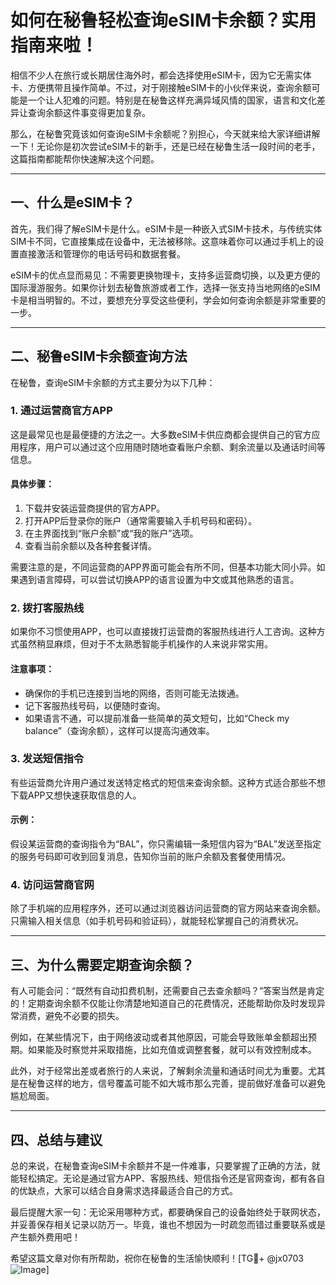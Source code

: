 # 如何在秘鲁轻松查询eSIM卡余额？实用指南来啦！

相信不少人在旅行或长期居住海外时，都会选择使用eSIM卡，因为它无需实体卡、方便携带且操作简单。不过，对于刚接触eSIM卡的小伙伴来说，查询余额可能是一个让人犯难的问题。特别是在秘鲁这样充满异域风情的国家，语言和文化差异让查询余额这件事变得更加复杂。

那么，在秘鲁究竟该如何查询eSIM卡余额呢？别担心，今天就来给大家详细讲解一下！无论你是初次尝试eSIM卡的新手，还是已经在秘鲁生活一段时间的老手，这篇指南都能帮你快速解决这个问题。

---

## 一、什么是eSIM卡？

首先，我们得了解eSIM卡是什么。eSIM卡是一种嵌入式SIM卡技术，与传统实体SIM卡不同，它直接集成在设备中，无法被移除。这意味着你可以通过手机上的设置直接激活和管理你的电话号码和数据套餐。

eSIM卡的优点显而易见：不需要更换物理卡，支持多运营商切换，以及更方便的国际漫游服务。如果你计划去秘鲁旅游或者工作，选择一张支持当地网络的eSIM卡是相当明智的。不过，要想充分享受这些便利，学会如何查询余额是非常重要的一步。

---

## 二、秘鲁eSIM卡余额查询方法

在秘鲁，查询eSIM卡余额的方式主要分为以下几种：

### 1. **通过运营商官方APP**

这是最常见也是最便捷的方法之一。大多数eSIM卡供应商都会提供自己的官方应用程序，用户可以通过这个应用随时随地查看账户余额、剩余流量以及通话时间等信息。

#### 具体步骤：
1. 下载并安装运营商提供的官方APP。
2. 打开APP后登录你的账户（通常需要输入手机号码和密码）。
3. 在主界面找到“账户余额”或“我的账户”选项。
4. 查看当前余额以及各种套餐详情。

需要注意的是，不同运营商的APP界面可能会有所不同，但基本功能大同小异。如果遇到语言障碍，可以尝试切换APP的语言设置为中文或其他熟悉的语言。

### 2. **拨打客服热线**

如果你不习惯使用APP，也可以直接拨打运营商的客服热线进行人工咨询。这种方式虽然稍显麻烦，但对于不太熟悉智能手机操作的人来说非常实用。

#### 注意事项：
- 确保你的手机已连接到当地的网络，否则可能无法拨通。
- 记下客服热线号码，以便随时查询。
- 如果语言不通，可以提前准备一些简单的英文短句，比如“Check my balance”（查询余额），这样可以提高沟通效率。

### 3. **发送短信指令**

有些运营商允许用户通过发送特定格式的短信来查询余额。这种方式适合那些不想下载APP又想快速获取信息的人。

#### 示例：
假设某运营商的查询指令为“BAL”，你只需编辑一条短信内容为“BAL”发送至指定的服务号码即可收到回复消息，告知你当前的账户余额及套餐使用情况。

### 4. **访问运营商官网**

除了手机端的应用程序外，还可以通过浏览器访问运营商的官方网站来查询余额。只需输入相关信息（如手机号码和验证码），就能轻松掌握自己的消费状况。

---

## 三、为什么需要定期查询余额？

有人可能会问：“既然有自动扣费机制，还需要自己去查余额吗？”答案当然是肯定的！定期查询余额不仅能让你清楚地知道自己的花费情况，还能帮助你及时发现异常消费，避免不必要的损失。

例如，在某些情况下，由于网络波动或者其他原因，可能会导致账单金额超出预期。如果能及时察觉并采取措施，比如充值或调整套餐，就可以有效控制成本。

此外，对于经常出差或者旅行的人来说，了解剩余流量和通话时间尤为重要。尤其是在秘鲁这样的地方，信号覆盖可能不如大城市那么完善，提前做好准备可以避免尴尬局面。

---

## 四、总结与建议

总的来说，在秘鲁查询eSIM卡余额并不是一件难事，只要掌握了正确的方法，就能轻松搞定。无论是通过官方APP、客服热线、短信指令还是官网查询，都有各自的优缺点，大家可以结合自身需求选择最适合自己的方式。

最后提醒大家一句：无论采用哪种方式，都要确保自己的设备始终处于联网状态，并妥善保存相关记录以防万一。毕竟，谁也不想因为一时疏忽而错过重要联系或是产生额外费用吧！

希望这篇文章对你有所帮助，祝你在秘鲁的生活愉快顺利！[TG💪+ @jx0703 ![Image](https://github.com/user-attachments/assets/dbca1d08-cadb-493c-b0ec-ad6f7a83f270)]